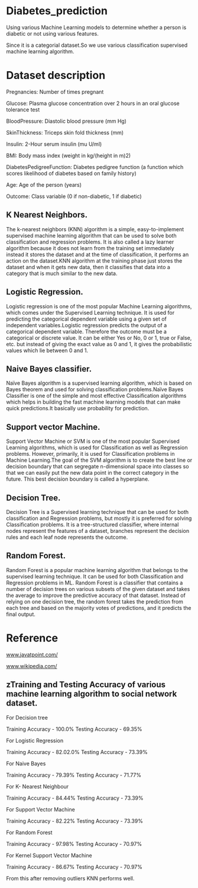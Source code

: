 # Diabetes_prediction
Using various Machine Learning models to determine whether a person is diabetic or not using various features.

Since it is a categorial dataset.So we use various classification supervised machine learning algorithm.

# Dataset description
Pregnancies: Number of times pregnant

Glucose: Plasma glucose concentration over 2 hours in an oral glucose tolerance test

BloodPressure: Diastolic blood pressure (mm Hg)

SkinThickness: Triceps skin fold thickness (mm)

Insulin: 2-Hour serum insulin (mu U/ml)

BMI: Body mass index (weight in kg/(height in m)2)

DiabetesPedigreeFunction: Diabetes pedigree function (a function which scores likelihood of diabetes based on family history)

Age: Age of the person (years)

Outcome: Class variable (0 if non-diabetic, 1 if diabetic)

## K Nearest Neighbors.
The k-nearest neighbors (KNN) algorithm is a simple, easy-to-implement supervised machine learning algorithm that can be used to solve both classification and regression problems. It is also called a lazy learner algorithm because it does not learn from the training set immediately instead it stores the dataset and at the time of classification, it performs an action on the dataset.KNN algorithm at the training phase just stores the dataset and when it gets new data, then it classifies that data into a category that is much similar to the new data.

## Logistic Regression.
Logistic regression is one of the most popular Machine Learning algorithms, which comes under the Supervised Learning technique. It is used for predicting the categorical dependent variable using a given set of independent variables.Logistic regression predicts the output of a categorical dependent variable. Therefore the outcome must be a categorical or discrete value. It can be either Yes or No, 0 or 1, true or False, etc. but instead of giving the exact value as 0 and 1, it gives the probabilistic values which lie between 0 and 1.

## Naive Bayes classifier.
Naïve Bayes algorithm is a supervised learning algorithm, which is based on Bayes theorem and used for solving classification problems.Naïve Bayes Classifier is one of the simple and most effective Classification algorithms which helps in building the fast machine learning models that can make quick predictions.It basically use probability for prediction.

## Support vector Machine.
Support Vector Machine or SVM is one of the most popular Supervised Learning algorithms, which is used for Classification as well as Regression problems. However, primarily, it is used for Classification problems in Machine Learning.The goal of the SVM algorithm is to create the best line or decision boundary that can segregate n-dimensional space into classes so that we can easily put the new data point in the correct category in the future. This best decision boundary is called a hyperplane.

## Decision Tree.
Decision Tree is a Supervised learning technique that can be used for both classification and Regression problems, but mostly it is preferred for solving Classification problems. It is a tree-structured classifier, where internal nodes represent the features of a dataset, branches represent the decision rules and each leaf node represents the outcome.

## Random Forest.
Random Forest is a popular machine learning algorithm that belongs to the supervised learning technique. It can be used for both Classification and Regression problems in ML. Random Forest is a classifier that contains a number of decision trees on various subsets of the given dataset and takes the average to improve the predictive accuracy of that dataset. Instead of relying on one decision tree, the random forest takes the prediction from each tree and based on the majority votes of predictions, and it predicts the final output.

# Reference
www.javatpoint.com/

www.wikipedia.com/

## zTraining and Testing Accuracy of various machine learning algorithm to social network dataset.

For Decision tree

  Training Accuracy  -  100.0%
  Testing Accuracy   -  69.35%
  
For Logistic Regression

  Training Accuracy  -  82.02.0%
  Testing Accuracy   -  73.39%
  
For Naive Bayes

  Training Accuracy  -  79.39%
  Testing Accuracy   -  71.77%
  
For K- Nearest Neighbour 

  Training Accuracy  -  84.44%
  Testing Accuracy   -  73.39%
  
For Support Vector Machine

  Training Accuracy  -  82.22%
  Testing Accuracy   -  73.39%
  
For Random Forest

  Training Accuracy  -  97.98%
  Testing Accuracy   -  70.97%
  
For Kernel Support Vector Machine

  Training Accuracy  -  86.67%
  Testing Accuracy   -  70.97%

From this after removing outliers KNN performs well.
